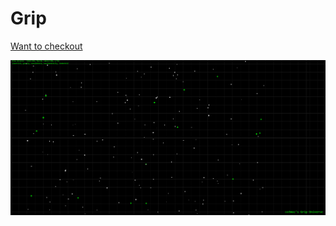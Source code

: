 Grip
========================

[Want to checkout](https://rawgit.com/co3moz/grip/master/index.html)

![](screenshot.png)
